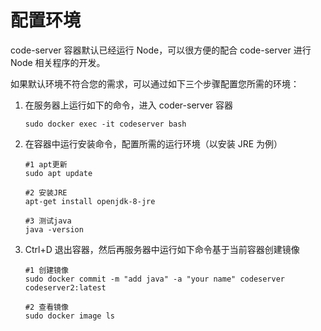 # 配置环境

code-server 容器默认已经运行 Node，可以很方便的配合 code-server 进行 Node 相关程序的开发。  

如果默认环境不符合您的需求，可以通过如下三个步骤配置您所需的环境：

1. 在服务器上运行如下的命令，进入 coder-server 容器
   ```
   sudo docker exec -it codeserver bash 
   ```
2. 在容器中运行安装命令，配置所需的运行环境（以安装 JRE 为例）
   ```
   #1 apt更新
   sudo apt update

   #2 安装JRE
   apt-get install openjdk-8-jre

   #3 测试java
   java -version
   ```
3. Ctrl+D 退出容器，然后再服务器中运行如下命令基于当前容器创建镜像
   ```
   #1 创建镜像
   sudo docker commit -m "add java" -a "your name" codeserver codeserver2:latest

   #2 查看镜像
   sudo docker image ls
   ```
